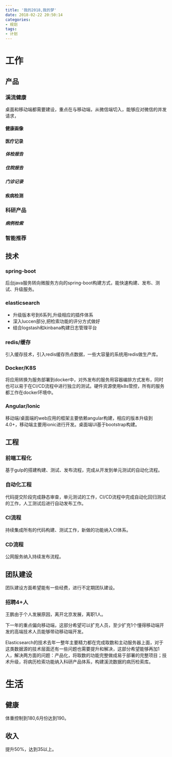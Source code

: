 ```yaml
---
title: '我的2018,我的梦'
date: 2018-02-22 20:50:14
categories:
- 规划
tags:
- 计划
---
```


# 工作
## 产品

### 溪流健康
桌面和移动端都需要建设，重点在与移动端，从微信端切入，能够应对微信的并发请求，
#### 健康画像
#### 医疗记录
##### 体检报告
##### 住院报告
##### 门诊记录
#### 疾病检测

### 科研产品
##### 病例检索

### 智能推荐

## 技术

### spring-boot
后台java服务转向微服务方向的spring-boot构建方式，能快速构建、发布、测试、升级服务。

### elasticsearch
+ 升级版本号到6系列,升级相应的插件体系
+ 深入luccen部分,把检索功能的评分方式做好
+ 结合logstash和kinbana构建日志管理平台

### redis/缓存
引入缓存技术，引入redis缓存热点数据，一些大容量的系统用redis做生产库。
### Docker/K8S
将应用转换为服务部署到docker中，对外发布的服务用容器编排方式发布，同时也可以易于在CI/CD流程中进行独立的测试。硬件资源使用k8s管控，所有的服务都工作在docker环境中。
### Angular/Ionic
移动端/桌面端的web应用的框架主要依赖angular构建，相应的版本升级到4.0+，移动端主要用ionic进行开发。桌面端UI基于bootstrap构建。
## 工程
  ### 前端工程化
基于gulp的搭建构建、测试、发布流程，完成从开发到单元测试的自动化流程。
  ### 自动化工程
代码提交阶段完成静态审查，单元测试的工作，CI/CD流程中完成自动化回归测试的工作，人工测试后进行自动发布工作。
  ### CI流程
持续集成所有的代码构建、测试工作，新做的功能纳入CI体系。
  ### CD流程
公网服务纳入持续发布流程。
## 团队建设
  团队建设方面希望能有一些经费，进行不定期团队建设。
  ### 招聘4+人
  王鹏由于个人发展原因，离开北京发展，离职1人。

  下一年的重点偏向移动端，这部分希望可以扩充人员，至少扩充1个懂得移动端开发的高端技术人员能够带动移动端开发。

  Elasticsearch的技术去年一整年主要精力都在完成取数和主动服务器上面，对于这类数据源的技术层面还有一些问题也需要提升和解决，这部分希望能够再加1人，解决两方面的问题：产品化，将取数的功能完整做成易于部署的完整项目；技术升级，将病历检索功能纳入科研产品体系，构建溪流数据的病历检索库。
  

# 生活
  ## 健康
  体重控制到180,6月份达到190。
  ## 收入
  提升50%，达到35以上。
